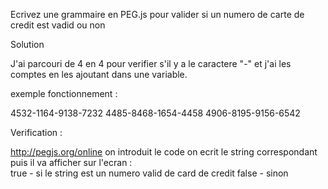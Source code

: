  Ecrivez une grammaire en PEG.js pour valider si un numero de carte de credit est vadid ou non

Solution

J'ai parcouri de 4 en 4 pour verifier s'il y a le caractere "-" et j'ai les comptes en les ajoutant dans une variable. 

exemple fonctionnement :

4532-1164-9138-7232 
4485-8468-1654-4458 
4906-8195-9156-6542

Verification :

http://pegjs.org/online 
on introduit le code 
on ecrit le string correspondant  
puis il va afficher sur l'ecran :  
true - si le string est un numero valid de card de credit 
false - sinon
